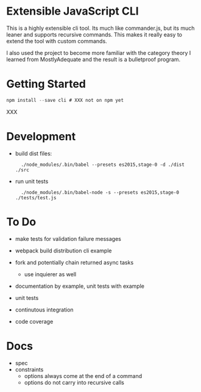 # Extensible JavaScript CLI

This is a highly extensible cli tool. Its much like commander.js, but its much leaner and supports recursive commands. This makes it really easy to extend the tool with custom commands.

I also used the project to become more familiar with the category theory I learned from MostlyAdequate and the result is a bulletproof program.

# Getting Started

```js
npm install --save cli # XXX not on npm yet
```

XXX

# Development

- build dist files:

        ./node_modules/.bin/babel --presets es2015,stage-0 -d ./dist ./src

- run unit tests

        ./node_modules/.bin/babel-node -s --presets es2015,stage-0 ./tests/test.js

# To Do

- make tests for validation failure messages
- webpack build distribution cli example
- fork and potentially chain returned async tasks
  - use inquierer as well

- documentation by example, unit tests with example

- unit tests
- continutous integration
- code coverage

# Docs

- spec
- constraints
  - options always come at the end of a command
  - options do not carry into recursive calls
